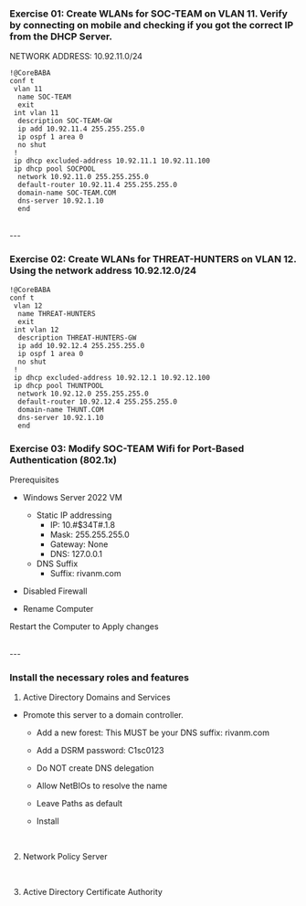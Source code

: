 
### Exercise 01: Create WLANs for SOC-TEAM on VLAN 11. Verify by connecting on mobile and checking if you got the correct IP from the DHCP Server.
NETWORK ADDRESS: 10.92.11.0/24

~~~
!@CoreBABA
conf t
 vlan 11
  name SOC-TEAM
  exit
 int vlan 11
  description SOC-TEAM-GW
  ip add 10.92.11.4 255.255.255.0
  ip ospf 1 area 0
  no shut
 !
 ip dhcp excluded-address 10.92.11.1 10.92.11.100
 ip dhcp pool SOCPOOL
  network 10.92.11.0 255.255.255.0
  default-router 10.92.11.4 255.255.255.0
  domain-name SOC-TEAM.COM
  dns-server 10.92.1.10
  end
~~~

<br>
---
<br>

### Exercise 02: Create WLANs for THREAT-HUNTERS on VLAN 12. Using the network address 10.92.12.0/24

~~~
!@CoreBABA
conf t
 vlan 12
  name THREAT-HUNTERS
  exit
 int vlan 12
  description THREAT-HUNTERS-GW
  ip add 10.92.12.4 255.255.255.0
  ip ospf 1 area 0
  no shut
 !
 ip dhcp excluded-address 10.92.12.1 10.92.12.100
 ip dhcp pool THUNTPOOL
  network 10.92.12.0 255.255.255.0
  default-router 10.92.12.4 255.255.255.0
  domain-name THUNT.COM
  dns-server 10.92.1.10
  end
~~~

### Exercise 03: Modify SOC-TEAM Wifi for Port-Based Authentication (802.1x)
Prerequisites  
- Windows Server 2022 VM  
  - Static IP addressing  
    - IP: 10.#$34T#.1.8  
	- Mask: 255.255.255.0  
	- Gateway: None  
	- DNS: 127.0.0.1  
  - DNS Suffix  
    - Suffix: rivanm.com  

- Disabled Firewall  
- Rename Computer  

Restart the Computer to Apply changes  

<br>
---
<br>

### Install the necessary roles and features
1. Active Directory Domains and Services 
  - Promote this server to a domain controller. 
    - Add a new forest: This MUST be your DNS suffix: rivanm.com 
	 - Add a DSRM password: C1sc0123 
	 - Do NOT create DNS delegation 
	 - Allow NetBIOs to resolve the name 
	 - Leave Paths as default 
	
	 - Install

<br>

2. Network Policy Server

<br>

3. Active Directory Certificate Authority
